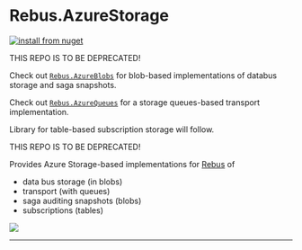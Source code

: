 # Rebus.AzureStorage

[![install from nuget](https://img.shields.io/nuget/v/Rebus.AzureStorage.svg?style=flat-square)](https://www.nuget.org/packages/Rebus.AzureStorage)

THIS REPO IS TO BE DEPRECATED!

Check out [`Rebus.AzureBlobs`](https://github.com/rebus-org/Rebus.AzureBlobs) for blob-based implementations of databus storage and saga snapshots.

Check out [`Rebus.AzureQueues`](https://github.com/rebus-org/Rebus.AzureQueues) for a storage queues-based transport implementation.

Library for table-based subscription storage will follow.



THIS REPO IS TO BE DEPRECATED!



Provides Azure Storage-based implementations for [Rebus](https://github.com/rebus-org/Rebus) of

* data bus storage (in blobs)
* transport (with queues)
* saga auditing snapshots (blobs)
* subscriptions (tables)


![](https://raw.githubusercontent.com/rebus-org/Rebus/master/artwork/little_rebusbus2_copy-200x200.png)

---


